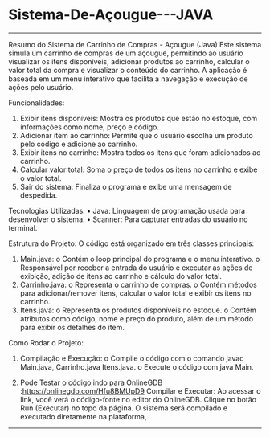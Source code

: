 # Sistema-De-Açougue---JAVA

________________________________________
Resumo do Sistema de Carrinho de Compras - Açougue (Java)
Este sistema simula um carrinho de compras de um açougue, permitindo ao usuário visualizar os itens disponíveis, adicionar produtos ao carrinho, calcular o valor total da compra e visualizar o conteúdo do carrinho. A aplicação é baseada em um menu interativo que facilita a navegação e execução de ações pelo usuário.

Funcionalidades:
1.	Exibir itens disponíveis: Mostra os produtos que estão no estoque, com informações como nome, preço e código.
2.	Adicionar item ao carrinho: Permite que o usuário escolha um produto pelo código e adicione ao carrinho.
3.	Exibir itens no carrinho: Mostra todos os itens que foram adicionados ao carrinho.
4.	Calcular valor total: Soma o preço de todos os itens no carrinho e exibe o valor total.
5.	Sair do sistema: Finaliza o programa e exibe uma mensagem de despedida.

Tecnologias Utilizadas:
•	Java: Linguagem de programação usada para desenvolver o sistema.
•	Scanner: Para capturar entradas do usuário no terminal.

Estrutura do Projeto:
O código está organizado em três classes principais:
1.	Main.java: 
o	Contém o loop principal do programa e o menu interativo.
o	Responsável por receber a entrada do usuário e executar as ações de exibição, adição de itens ao carrinho e cálculo do valor total.
2.	Carrinho.java: 
o	Representa o carrinho de compras.
o	Contém métodos para adicionar/remover itens, calcular o valor total e exibir os itens no carrinho.
3.	Itens.java: 
o	Representa os produtos disponíveis no estoque.
o	Contém atributos como código, nome e preço do produto, além de um método para exibir os detalhes do item.

Como Rodar o Projeto:

1.	Compilação e Execução: 
o	Compile o código com o comando javac Main.java, Carrinho.java Itens.java.
o	Execute o código com java Main.

2.	Pode Testar o código indo para OnlineGDB :https://onlinegdb.com/Hfu8BMUpD9
Compilar e Executar: Ao acessar o link, você verá o código-fonte no editor do OnlineGDB. Clique no botão Run (Executar) no topo da página. O sistema será compilado e executado diretamente na plataforma, 
________________________________________

